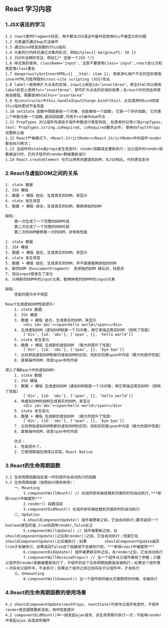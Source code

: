 ## React 学习内容

### 1.JSX语法的学习
    1.1 react提供Fragment标签，用于解决JSX语法中最外层使用div不被显示的问题
    1.2 元素遍历通过map方法操作
    1.3 通过bind改变函数的this指向
    1.4 元素的行内样式通过对象的形式，例如style={{ marginLeft: 10 }}
    1.5 JSX中注释的写法，例如{/* 这是一个JSX */}
    1.6 样式类的使用，className='input'，注意不要使用class='input',react会认为和类型类class重名
    1.7 dangerouslySetInnerHTML={{ __html: item }}, 用来净化用户不合时宜的使用innerHTML可能导致的cross-site scripting (XSS)攻击
    1.8 label一般用来扩大点击的区域，input上绑定id="insertArea"，原生html可以使用label标签上使用for="insertArea"，即可扩大点击的区域的效果；在react中仍然这样使用会报错，需要使用htmlFor="insertArea"
    1.9 在constructor中this.handleInputChange.bind(this)，比在调用时bind改变this指向更加节省性能
    1.10 setState 函数中既能接收一个对象，也能接收一个函数; 它是一个异步函数; 它的第二个参数也是一个函数,是回调函数,可用于ref操作dom节点
    1.11 PropTypes 对父组件传递给子组件参数进行类型校验, 在使用时记得小写propTypes; test: PropTypes.string.isRequired, isRequired要求必传; 使用defaultProps设置默认值
    1.12 React严格模式下，<React.StrictMode></React.StrictMode>中的组件render都会执行两次；
    1.13 当组件的state或props发生改变时，render函数就会重新执行；当父组件的render函数被运行时，它的子组件的render都被重新运行
    1.14 React.createElement 也可以用来创建虚拟DOM，与JSX相比，代码更加复杂

### 2.React与虚拟DOM之间的关系
    1. state 数据
    2. JSX 模版
    3. 数据 + 模版 结合，生成真实的DOM，来显示
    4. state 发生改变
    5. 数据 + 模版 结合，生成真实的DOM，替换原始的DOM

    缺陷：
        第一次生成了一个完整的DOM片段
        第二次生成了一个完整的DOM片段
        第二次的DOM替换第一次的DOM，非常耗性能
    
    1. state 数据
    2. JSX 模版
    3. 数据 + 模版 结合，生成真实的DOM，来显示
    4. state 发生改变
    5. 数据 + 模版 结合，生成真实的DOM，并不直接替换原始的DOM
    6. 新的DOM（DoucumentFragment） 和原始的DOM 做比对，找差异
    7. 找出input框发生了变化
    8. 只用新的DOM中的input元素，替换掉老的DOM中的input元素

    缺陷：
        性能的提升并不明显

    React生成虚拟DOM性能提升:
        1. state 数据
        2. JSX 模版
        3. 数据 + 模版 结合，生成真实的DOM，来显示 
            <div id='abc'><span>hello world</span></div>
        4. 生成虚拟DOM（虚拟DOM就是一个JS对象，用它来描述真实DOM）（损耗了性能）
            ['div', {id: 'abc'}, ['span', {}, 'hello world']]
        5. state 发生变化
        6. 数据 + 模版 生成新的虚拟DOM （极大的提升了性能）
            ['div', {id: 'abc'}, ['span', {}, 'bye bye']]
        7. 比较原始虚拟DOM和新的虚拟DOM的区别，找到区别是span中内容（极大的提升性能）
        8. 直接操作DOM，改变span中的内容

    深入了解React中的虚拟DOM:
        1. state 数据
        2. JSX 模版
        3. 数据 + 模版 生成虚拟DOM（虚拟DOM就是一个JS对象，用它来描述真实DOM）（损耗了性能）
            ['div', {id: 'abc'}, ['span', {}, 'hello world']]
        4. 用虚拟DOM的结构生成真实的DOM，来显示 
            <div id='abc'><span>hello world</span></div>
        5. state 发生变化
        6. 数据 + 模版 生成新的虚拟DOM （极大的提升了性能）
            ['div', {id: 'abc'}, ['span', {}, 'bye bye']]
        7. 比较原始虚拟DOM和新的虚拟DOM的区别，找到区别是span中内容（极大的提升性能）
        8. 直接操作DOM，改变span中的内容

        优点：
        1. 性能提升了。
        2. 它使得跨端应用得以实现。React Native

### 3.React的生命周期函数
    3.1 生命周期函数指在某一时刻组件会自动执行的函数
    3.2 生命周期函数（按照执行顺序排序）：
        一、Mounting
            1.componentWillMount() // 在组件即将被挂载到页面的时刻自动执行,***新版react中被废除***
            2.render() 函数渲染
            3.componentDidMount() 在组件即将被挂载到页面的时刻自动执行
        二、Updation
            4.shouldComponentUpdate() 组件被更新之前，它会自动执行;要求返回一个boolean类型的值,true则调用render,false反之
            5.componentWillUpdate() // 组件被更新之前，在shouldComponentUpdate()之后和render()之前，它会自动执行；但是它在shouldComponentUpdate()之后被执行；如果        shouldComponentUpdate返回true才会被执行，如果返回false这个函数就不会被执行啦，***新版react中被废除***
            6.componentDidUpdate() 组件被更新完毕之后，在render之后，它会自动执行
            7.componentWillReceiveProps() // 当一个组件从父组件接收了参数；只要父组件的render函数被重新执行了，子组件的这个生命周期函数就会被执行；如果这个组件第一次存在父组件中，不会执行；如果这个组件之前已经存在于父组件中，才会执行
        三、Unmounting
            8.componentWillUnmount() 当一个组件即将被从页面剔除的时候，会被执行

### 4.React的生命周期函数的使用场景
    4.1 shouldComponentUpdate(nextProps, nextState)可用作父组件改变时，子组件render是否跟随重新渲染，用作性能提升
    4.2 componentDidMount()中一般发起ajax请求，该生命周期只执行一次；不能再render中发起ajax,会造成死循环